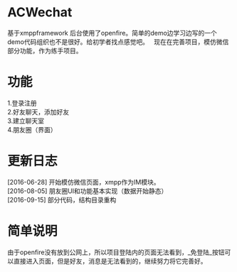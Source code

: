 # ACWechat
基于xmppframework 后台使用了openfire。简单的demo边学习边写的一个demo代码组织也不是很好。给初学者找点感觉吧。  
现在在完善项目，模仿微信部分功能，作为练手项目。
  
  
# 功能  
1.登录注册  
2.好友聊天，添加好友  
3.建立聊天室  
4.朋友圈（界面）  
  
# 更新日志
[2016-06-28] 开始模仿微信页面，xmpp作为IM模块。  
[2016-08-05] 朋友圈UI和功能基本实现（数据开始静态）  
[2016-09-15] 部分代码，结构目录重构

# 简单说明
由于openfire没有放到公网上，所以项目登陆内的页面无法看到，_免登陆_按钮可以直接进入页面，但是好友，消息是无法看到的，继续努力将它完善好。
